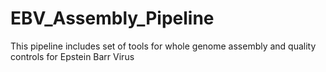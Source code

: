 # EBV_Assembly_Pipeline
This pipeline includes set of tools for whole genome assembly and quality controls for Epstein Barr Virus
